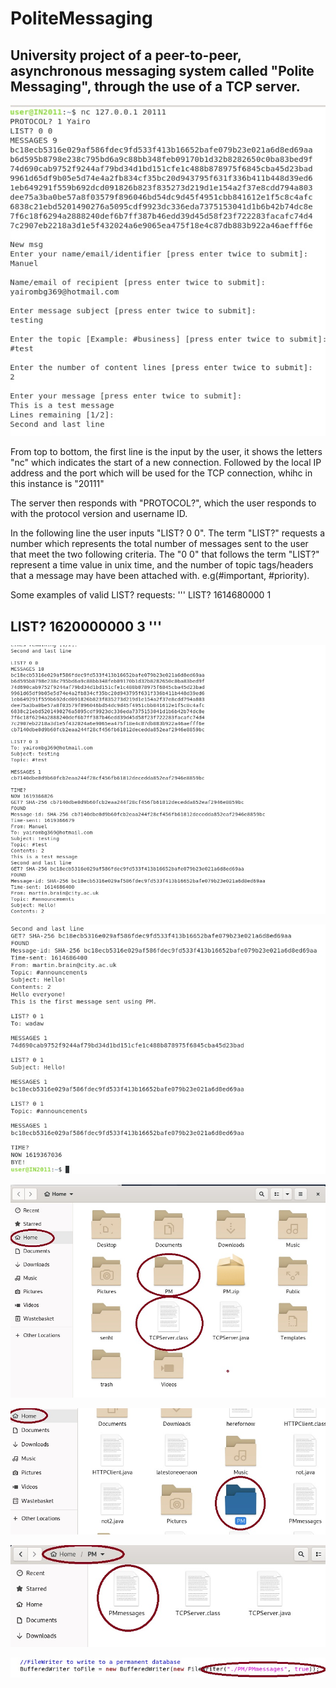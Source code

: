# PoliteMessaging
University project of a peer-to-peer, asynchronous messaging system  called "Polite Messaging", through the use of a TCP server.
---
![image description](Images/exampleofinteraction.jpg)

From top to bottom, the first line is the input by the user, it shows the letters "nc" which indicates the start of a new connection. Followed by the local IP address and the port which will be used for the TCP connection, whihc in this instance is "20111"

The server then responds with "PROTOCOL?", which the user responds to with the protocol version and username ID.

In the following line the user inputs "LIST? 0 0". The term "LIST?" requests a number which represents the total number of messages sent to the user that meet the two following criteria. The "0 0" that follows the term "LIST?" represent a time value in unix time, and the number of topic tags/headers that a message may have been attached with. e.g(#important, #priority).

Some examples of valid LIST? requests:
'''
LIST?  1614680000 1

LIST?  1620000000 3
'''
---
![image description](Images/exampleofinteractionpart2.jpg)

![image description](Images/exampleofinteractionpart3.jpg)

![image description](Images/Howtorun.jpg)

![image description](Images/doc1.jpg)

![image description](Images/doc2.jpg)

![image description](Images/doc3.jpg)
